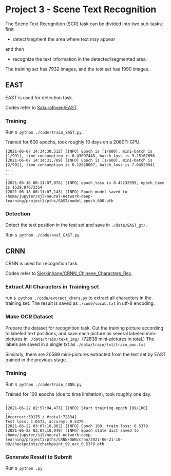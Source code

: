 # Project 3 - Scene Text Recognition

The Scene Text Recognition (SCR) task can be divided into two sub-tasks:
first 

- detect/segment the area where text may appear 

and then

- recognize the text information in the detected/segmented area.

The training set has 7932 images, and the test set has 1990 images.

## EAST

EAST is used for detection task.

Codes refer to [SakuraRiven/EAST](https://github.com/SakuraRiven/EAST).

### Training

Run `$ python ./code/train_EAST.py`.

Trained for 600 epochs, took roughly 10 days on a 2080Ti GPU.

```
[2021-06-07 14:34:30,512] [INFO] Epoch is [1/600], mini-batch is [1/991], time consumption is 0.43097448, batch_loss is 9.25167656
[2021-06-07 14:34:31,709] [INFO] Epoch is [1/600], mini-batch is [2/991], time consumption is 0.12628007, batch_loss is 7.04520941
...
...
...
[2021-06-18 00:11:07,076] [INFO] epoch_loss is 0.45232999, epoch_time is 1529.87673354
[2021-06-18 00:11:07,143] [INFO] Epoch model saved to /home/jupyter/sjl/neural-network-deep-learning/project3/pths/EAST/model_epoch_600.pth
```

### Detection

Detect the text position in the test set and save in `./data/EAST_gt/`.

Run `$ python ./code/eval_EAST.py`. 

## CRNN

CRNN is used for recognition task.

Codes refer to [Sierkinhane/CRNN_Chinese_Characters_Rec](https://github.com/Sierkinhane/CRNN_Chinese_Characters_Rec).

### Extract All Characters in Training set

run `$ python ./code/extract_chars.py` to extract all characters in the training set.
The result is saved as `./code/vocab.txt` in utf-8 encoding.

### Make OCR Dataset

Prepare the dataset for recognition task. 
Cut the training picture according to labeled text positions, 
and save each picture as several labeled mini-pictures in `./data/train/text_img/`. 
(72838 mini-pictures in total.)
The labels are saved in a single txt as `./data/train/txt/train_own.txt`

Similarly, there are 20589 mini-pictures extracted from the test set by EAST trained in the previous stage.

### Training

Run `$ python ./code/train_CRNN.py`

Trained for 100 epochs (due to time limitation), took roughly one day.

```
...
[2021-06-22 02:57:04,473] [INFO] Start training epoch [99/100]
...
[#correct:39175 / #total:72834]
Test loss: 1.0573, accuray: 0.5379
[2021-06-22 03:07:10,902] [INFO] Epoch 100, train loss: 0.5379
[2021-06-22 03:07:10,949] [INFO] Epoch state dict saved to /home/jupyter/sjl/neural-network-deep-learning/project3/pths/CRNN/OWN/crnn/2021-06-21-10-09/checkpoints/checkpoint_99_acc_0.5379.pth
```

### Generate Result to Submit

Run `$ python .py`